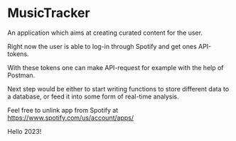 # MusicTracker
An application which aims at creating curated content for the user.

Right now the user is able to log-in through Spotify and get ones API-tokens. 

With these tokens one can make API-request for example with the help of Postman.

Next step would be either to start writing functions to store different data to a database, or feed it into some form of real-time analysis.

Feel free to unlink app from Spotify at https://www.spotify.com/us/account/apps/ 

Hello 2023!